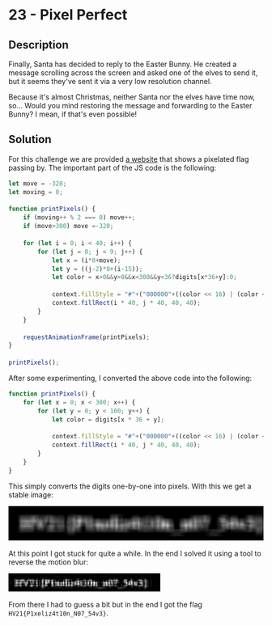 # 23 - Pixel Perfect

## Description

Finally, Santa has decided to reply to the Easter Bunny. He created a message scrolling across the screen and asked one
of the elves to send it, but it seems they've sent it via a very low resolution channel.

Because it's almost Christmas, neither Santa nor the elves have time now, so... Would you mind restoring the message and
forwarding to the Easter Bunny? I mean, if that's even possible!

## Solution

For this challenge we are provided [a website](index.html) that shows a pixelated flag passing by. The important part of
the JS code is the following:

```js
let move = -320;
let moving = 0;

function printPixels() {
    if (moving++ % 2 === 0) move++;
    if (move>300) move =-320;

    for (let i = 0; i < 40; i++) {
        for (let j = 0; j < 9; j++) {
            let x = (i*8+move);
            let y = ((j-2)*8+(i-15));
            let color = x>0&&y>0&&x<300&&y<36?digits[x*36+y]:0;

            context.fillStyle = "#"+("000000"+((color << 16) | (color << 8) | color).toString(16)).slice(-6);
            context.fillRect(i * 40, j * 40, 40, 40);
        }
    }

    requestAnimationFrame(printPixels);
}

printPixels();
```

After some experimenting, I converted the above code into the following:

```js
function printPixels() {
    for (let x = 0; x < 300; x++) {
        for (let y = 0; y < 100; y++) {
            let color = digits[x * 36 + y];

            context.fillStyle = "#"+("000000"+((color << 16) | (color << 8) | color).toString(16)).slice(-6);
            context.fillRect(i * 40, j * 40, 40, 40);
        }
    }
}
```

This simply converts the digits one-by-one into pixels. With this we get a stable image:

![Blurred flag](blurred.png)

At this point I got stuck for quite a while. In the end I solved it using a tool to reverse the motion blur:

![Recovered flag](recovered.png)

From there I had to guess a bit but in the end I got the flag `HV21{P1xeliz4t10n_N07_54v3}`.

